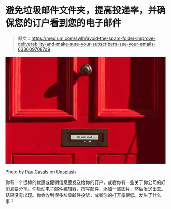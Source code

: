 # 避免垃圾邮件文件夹，提高投递率，并确保您的订户看到您的电子邮件

> 原文：<https://medium.com/swlh/avoid-the-spam-folder-improve-deliverability-and-make-sure-your-subscribers-see-your-emails-6336097087d9>

![](img/28339b2a50b773df96d821fdf0e8d6e3.png)

Photo by [Pau Casals](https://unsplash.com/@paucasals?utm_source=medium&utm_medium=referral) on [Unsplash](https://unsplash.com?utm_source=medium&utm_medium=referral)

你有一个很棒的优惠或促销信息要发送给你的订户，或者你有一些关于你公司的好消息要分享。你启动电子邮件编辑器，撰写邮件，添加一些图片，然后发送出去。结果没有出现。你会收到很多垃圾邮件投诉，或者你的打开率很低。发生了什么事？